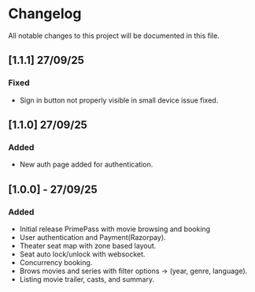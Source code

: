 # Changelog
All notable changes to this project will be documented in this file.

## [1.1.1] 27/09/25
### Fixed
- Sign in button not properly visible in small device issue fixed.

## [1.1.0] 27/09/25
### Added
- New auth page added for authentication.

## [1.0.0] - 27/09/25
### Added
- Initial release PrimePass with movie browsing and booking
- User authentication and Payment(Razorpay).
- Theater seat map with zone based layout.
- Seat auto lock/unlock with websocket.
- Concurrency booking.
- Brows movies and series with filter options -> (year, genre, language).
- Listing movie trailer, casts, and summary.